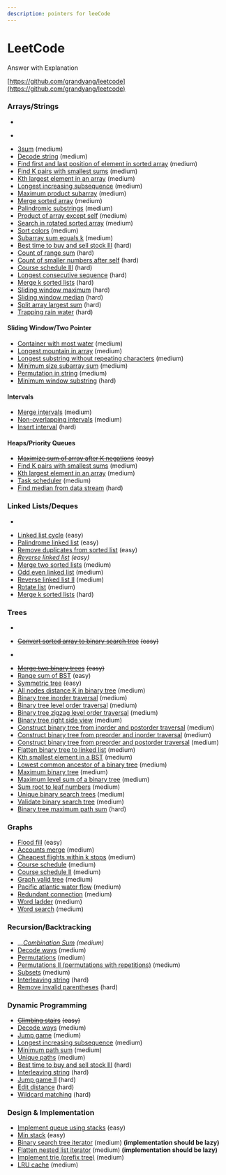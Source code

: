 ```yaml
---
description: pointers for leeCode
---
```


# LeetCode

Answer with Explanation

[https://github.com/grandyang/leetcode](https://github.com/grandyang/leetcode) 

### 

### Arrays/Strings

* ~~~~[~~Maximum subarray~~](https://leetcode.com/problems/maximum-subarray/) ~~\(easy\)~~
* ~~~~[~~Reverse string~~](https://leetcode.com/problems/reverse-string/) ~~\(easy\)~~
* [3sum](https://leetcode.com/problems/3sum/) \(medium\)
* [Decode string](https://leetcode.com/problems/decode-string/) \(medium\)
* [Find first and last position of element in sorted array](https://leetcode.com/problems/find-first-and-last-position-of-element-in-sorted-array/) \(medium\)
* [Find K pairs with smallest sums](https://leetcode.com/problems/find-k-pairs-with-smallest-sums/) \(medium\)
* [Kth largest element in an array](https://leetcode.com/problems/kth-largest-element-in-an-array/) \(medium\)
* [Longest increasing subsequence](https://leetcode.com/problems/longest-increasing-subsequence/) \(medium\)
* [Maximum product subarray](https://leetcode.com/problems/maximum-product-subarray/) \(medium\)
* [Merge sorted array](https://leetcode.com/problems/merge-sorted-array) \(medium\)
* [Palindromic substrings](https://leetcode.com/problems/palindromic-substrings/) \(medium\)
* [Product of array except self](https://leetcode.com/problems/product-of-array-except-self/) \(medium\)
* [Search in rotated sorted array](https://leetcode.com/problems/search-in-rotated-sorted-array/) \(medium\)
* [Sort colors](https://leetcode.com/problems/sort-colors/) \(medium\)
* [Subarray sum equals k](https://leetcode.com/problems/subarray-sum-equals-k/) \(medium\)
* [Best time to buy and sell stock III](https://leetcode.com/problems/best-time-to-buy-and-sell-stock-iii/) \(hard\)
* [Count of range sum](https://leetcode.com/problems/count-of-range-sum/) \(hard\)
* [Count of smaller numbers after self](https://leetcode.com/problems/count-of-smaller-numbers-after-self/) \(hard\)
* [Course schedule III](https://leetcode.com/problems/course-schedule-iii/) \(hard\)
* [Longest consecutive sequence](https://leetcode.com/problems/longest-consecutive-sequence/) \(hard\)
* [Merge k sorted lists](https://leetcode.com/problems/merge-k-sorted-lists) \(hard\)
* [Sliding window maximum](https://leetcode.com/problems/sliding-window-maximum/) \(hard\)
* [Sliding window median](https://leetcode.com/problems/sliding-window-median/) \(hard\)
* [Split array largest sum](https://leetcode.com/problems/split-array-largest-sum/) \(hard\)
* [Trapping rain water](https://leetcode.com/problems/trapping-rain-water/) \(hard\)

#### Sliding Window/Two Pointer

* [Container with most water](https://leetcode.com/problems/container-with-most-water/) \(medium\)
* [Longest mountain in array](https://leetcode.com/problems/longest-mountain-in-array/) \(medium\)
* [Longest substring without repeating characters](https://leetcode.com/problems/longest-substring-without-repeating-characters/) \(medium\)
* [Minimum size subarray sum](https://leetcode.com/problems/minimum-size-subarray-sum/) \(medium\)
* [Permutation in string](https://leetcode.com/problems/permutation-in-string/) \(medium\)
* [Minimum window substring](https://leetcode.com/problems/minimum-window-substring/) \(hard\)

#### Intervals

* [Merge intervals](https://leetcode.com/problems/merge-intervals) \(medium\)
* [Non-overlapping intervals](https://leetcode.com/problems/non-overlapping-intervals/) \(medium\)
* [Insert interval](https://leetcode.com/problems/insert-interval/) \(hard\)

#### Heaps/Priority Queues

* [~~Maximize sum of array after K negations~~](https://leetcode.com/problems/maximize-sum-of-array-after-k-negations/) ~~\(easy\)~~
* [Find K pairs with smallest sums](https://leetcode.com/problems/find-k-pairs-with-smallest-sums/) \(medium\)
* [Kth largest element in an array](https://leetcode.com/problems/kth-largest-element-in-an-array/) \(medium\)
* [Task scheduler](https://leetcode.com/problems/task-scheduler/) \(medium\)
* [Find median from data stream](https://leetcode.com/problems/find-median-from-data-stream/) \(hard\)

### Linked Lists/Deques

* ~~~~[~~Intersection of two linked lists~~](https://leetcode.com/problems/intersection-of-two-linked-lists/) ~~\(easy\)~~
* [Linked list cycle](https://leetcode.com/problems/linked-list-cycle) \(easy\)
* [Palindrome linked list](https://leetcode.com/problems/palindrome-linked-list/) \(easy\)
* [Remove duplicates from sorted list](https://leetcode.com/problems/remove-duplicates-from-sorted-list/) \(easy\)
* [_Reverse linked list_](https://leetcode.com/problems/reverse-linked-list/) _\(easy\)_
* [Merge two sorted lists](https://leetcode.com/problems/merge-two-sorted-lists) \(medium\)
* [Odd even linked list](https://leetcode.com/problems/odd-even-linked-list/) \(medium\)
* [Reverse linked list II](https://leetcode.com/problems/reverse-linked-list-ii/) \(medium\)
* [Rotate list](https://leetcode.com/problems/rotate-list/) \(medium\)
* [Merge k sorted lists](https://leetcode.com/problems/merge-k-sorted-lists/) \(hard\)

### Trees

* ~~~~[~~Balanced binary tree~~](https://leetcode.com/problems/balanced-binary-tree/) ~~\(easy\)~~
* [~~Convert sorted array to binary search tree~~](https://leetcode.com/problems/convert-sorted-array-to-binary-search-tree/) ~~\(easy\)~~
* ~~~~[~~Invert binary tree~~](https://leetcode.com/problems/invert-binary-tree/) ~~\(easy\)~~
* [~~Merge two binary trees~~](https://leetcode.com/problems/merge-two-binary-trees/) ~~\(easy\)~~
* [Range sum of BST](https://leetcode.com/problems/range-sum-of-bst/) \(easy\)
* [Symmetric tree](https://leetcode.com/problems/symmetric-tree/) \(easy\)
* [All nodes distance K in binary tree](https://leetcode.com/problems/all-nodes-distance-k-in-binary-tree/) \(medium\)
* [Binary tree inorder traversal](https://leetcode.com/problems/binary-tree-inorder-traversal/) \(medium\)
* [Binary tree level order traversal](https://leetcode.com/problems/binary-tree-level-order-traversal/) \(medium\)
* [Binary tree zigzag level order traversal](https://leetcode.com/problems/binary-tree-zigzag-level-order-traversal/) \(medium\)
* [Binary tree right side view](https://leetcode.com/problems/binary-tree-right-side-view/) \(medium\)
* [Construct binary tree from inorder and postorder traversal](https://leetcode.com/problems/construct-binary-tree-from-inorder-and-postorder-traversal/) \(medium\)
* [Construct binary tree from preorder and inorder traversal](https://leetcode.com/problems/construct-binary-tree-from-preorder-and-inorder-traversal) \(medium\)
* [Construct binary tree from preorder and postorder traversal](https://leetcode.com/problems/construct-binary-tree-from-preorder-and-postorder-traversal) \(medium\)
* [Flatten binary tree to linked list](https://leetcode.com/problems/flatten-binary-tree-to-linked-list/) \(medium\)
* [Kth smallest element in a BST](https://leetcode.com/problems/kth-smallest-element-in-a-bst/) \(medium\)
* [Lowest common ancestor of a binary tree](https://leetcode.com/problems/lowest-common-ancestor-of-a-binary-tree/) \(medium\)
* [Maximum binary tree](https://leetcode.com/problems/maximum-binary-tree/) \(medium\)
* [Maximum level sum of a binary tree](https://leetcode.com/problems/maximum-level-sum-of-a-binary-tree/) \(medium\)
* [Sum root to leaf numbers](https://leetcode.com/problems/sum-root-to-leaf-numbers/) \(medium\)
* [Unique binary search trees](https://leetcode.com/problems/unique-binary-search-trees/) \(medium\)
* [Validate binary search tree](https://leetcode.com/problems/validate-binary-search-tree/) \(medium\)
* [Binary tree maximum path sum](https://leetcode.com/problems/binary-tree-maximum-path-sum/) \(hard\)

### Graphs

* [Flood fill](https://leetcode.com/problems/flood-fill/) \(easy\)
* [Accounts merge](https://leetcode.com/problems/accounts-merge) \(medium\)
* [Cheapest flights within k stops](https://leetcode.com/problems/cheapest-flights-within-k-stops/) \(medium\)
* [Course schedule](https://leetcode.com/problems/course-schedule/) \(medium\)
* [Course schedule II](https://leetcode.com/problems/course-schedule-ii/) \(medium\)
* [Graph valid tree](https://leetcode.com/problems/graph-valid-tree/) \(medium\)
* [Pacific atlantic water flow](https://leetcode.com/problems/pacific-atlantic-water-flow/) \(medium\)
* [Redundant connection](https://leetcode.com/problems/redundant-connection) \(medium\)
* [Word ladder](https://leetcode.com/problems/word-ladder/) \(medium\)
* [Word search](https://leetcode.com/problems/word-search/) \(medium\)

### Recursion/Backtracking

* \_\_[_Combination Sum_](https://leetcode.com/problems/combination-sum/) _\(medium\)_
* [Decode ways](https://leetcode.com/problems/decode-ways/) \(medium\)
* [Permutations](https://leetcode.com/problems/permutations/) \(medium\)
* [Permutations II \(permutations with repetitions\)](https://leetcode.com/problems/permutations-ii/) \(medium\)
* [Subsets](https://leetcode.com/problems/subsets/) \(medium\)
* [Interleaving string](https://leetcode.com/problems/interleaving-string/) \(hard\)
* [Remove invalid parentheses](https://leetcode.com/problems/remove-invalid-parentheses/) \(hard\)

### Dynamic Programming

* [~~Climbing stairs~~](https://leetcode.com/problems/climbing-stairs/) ~~\(easy\)~~
* [Decode ways](https://leetcode.com/problems/decode-ways/) \(medium\)
* [Jump game](https://leetcode.com/problems/jump-game/) \(medium\)
* [Longest increasing subsequence](https://leetcode.com/problems/longest-increasing-subsequence/) \(medium\)
* [Minimum path sum](https://leetcode.com/problems/minimum-path-sum/) \(medium\)
* [Unique paths](https://leetcode.com/problems/unique-paths/) \(medium\)
* [Best time to buy and sell stock III](https://leetcode.com/problems/best-time-to-buy-and-sell-stock-iii/) \(hard\)
* [Interleaving string](https://leetcode.com/problems/interleaving-string/) \(hard\)
* [Jump game II](https://leetcode.com/problems/jump-game-ii) \(hard\)
* [Edit distance](https://leetcode.com/problems/edit-distance/) \(hard\)
* [Wildcard matching](https://leetcode.com/problems/wildcard-matching/) \(hard\)

### Design & Implementation

* [Implement queue using stacks](https://leetcode.com/problems/implement-queue-using-stacks/) \(easy\)
* [Min stack](https://leetcode.com/problems/min-stack/) \(easy\)
* [Binary search tree iterator](https://leetcode.com/problems/binary-search-tree-iterator/) \(medium\) **\(implementation should be lazy\)**
* [Flatten nested list iterator](https://leetcode.com/problems/flatten-nested-list-iterator/) \(medium\) **\(implementation should be lazy\)**
* [Implement trie \(prefix tree\)](https://leetcode.com/problems/implement-trie-prefix-tree/) \(medium\)
* [LRU cache](https://leetcode.com/problems/lru-cache) \(medium\)

